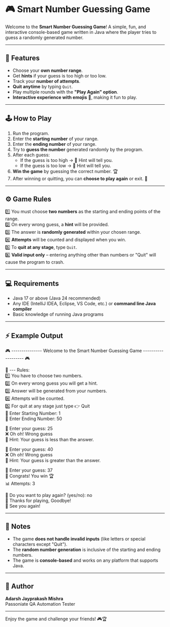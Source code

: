 # 🎮 Smart Number Guessing Game

Welcome to the **Smart Number Guessing Game**! A simple, fun, and interactive console-based game written in Java where the player tries to guess a randomly generated number.  

---

## 📜 Features

- Choose your **own number range**.
- Get **hints** if your guess is too high or too low.
- Track your **number of attempts**.
- **Quit anytime** by typing `Quit`.
- Play multiple rounds with the **"Play Again" option**.
- **Interactive experience with emojis** 🎉, making it fun to play.

---

## 🕹️ How to Play

1. Run the program.
2. Enter the **starting number** of your range.
3. Enter the **ending number** of your range.
4. Try to **guess the number** generated randomly by the program.
5. After each guess:
   - If the guess is too high → 🔽 Hint will tell you.
   - If the guess is too low → 🔼 Hint will tell you.
6. **Win the game** by guessing the correct number. 🏆
7. After winning or quitting, you can **choose to play again** or exit. 👋

---

## ⚙️ Game Rules

1️⃣ You must choose **two numbers** as the starting and ending points of the range.  
2️⃣ On every wrong guess, a **hint** will be provided.  
3️⃣ The answer is **randomly generated** within your chosen range.  
4️⃣ **Attempts** will be counted and displayed when you win.  
5️⃣ To **quit at any stage**, type `Quit`.  
6️⃣ **Valid input only** – entering anything other than numbers or "Quit" will cause the program to crash.  

---

## 💻 Requirements

- Java 17 or above (Java 24 recommended)
- Any IDE (IntelliJ IDEA, Eclipse, VS Code, etc.) or **command line Java compiler**
- Basic knowledge of running Java programs

---

## ⚡ Example Output

🎮 --------------- Welcome to the Smart Number Guessing Game ------------------- 🎮

📜 --- Rules:<br>
1️⃣ You have to choose two numbers.<br>
2️⃣ On every wrong guess you will get a hint.<br>
3️⃣ Answer will be generated from your numbers.<br>
4️⃣ Attempts will be counted.<br>
5️⃣ For quit at any stage just type 👉 Quit<br>
🔢 Enter Starting Number: 1<br>
🔢 Enter Ending Number: 50<br>

🤔 Enter your guess: 25<br>
❌ Oh oh! Wrong guess<br>
🔼 Hint: Your guess is less than the answer.

🤔 Enter your guess: 40<br>
❌ Oh oh! Wrong guess<br>
🔽 Hint: Your guess is greater than the answer.

🤔 Enter your guess: 37<br>
🎉 Congrats! You win 🏆<br>
📊 Attempts: 3

🔄 Do you want to play again? (yes/no): no<br>
🙏 Thanks for playing, Goodbye!<br>
👀 See you again!

---

## 📌 Notes

- The game **does not handle invalid inputs** (like letters or special characters except "Quit").
- The **random number generation** is inclusive of the starting and ending numbers.
- The game is **console-based** and works on any platform that supports Java.  

---

## 🔗 Author

**Adarsh Jayprakash Mishra**  
Passoniate QA Automation Tester

---

Enjoy the game and challenge your friends! 🎮🏆
